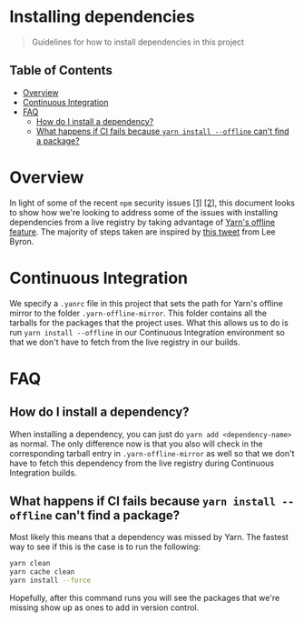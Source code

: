 # Installing dependencies

> Guidelines for how to install dependencies in this project

## Table of Contents

<!-- To run doctoc, you can use `npx doctoc docs`! -->

<!-- START doctoc generated TOC please keep comment here to allow auto update -->
<!-- DON'T EDIT THIS SECTION, INSTEAD RE-RUN doctoc TO UPDATE -->

- [Overview](#overview)
- [Continuous Integration](#continuous-integration)
- [FAQ](#faq)
  - [How do I install a dependency?](#how-do-i-install-a-dependency)
  - [What happens if CI fails because `yarn install --offline` can't find a package?](#what-happens-if-ci-fails-because-yarn-install---offline-cant-find-a-package)

<!-- END doctoc generated TOC please keep comment here to allow auto update -->

# Overview

In light of some of the recent `npm` security issues [[1]](https://blog.npmjs.org/post/175824896885/incident-report-npm-inc-operations-incident-of) [[2]](https://eslint.org/blog/2018/07/postmortem-for-malicious-package-publishes), this document looks to show how we're looking to address some of the issues with installing dependencies from a live registry by taking advantage of [Yarn's offline feature](https://yarnpkg.com/blog/2016/11/24/offline-mirror/). The majority of steps taken are inspired by [this tweet](https://twitter.com/leeb/status/1017607265115750400) from Lee Byron.

# Continuous Integration

We specify a `.yanrc` file in this project that sets the path for Yarn's offline mirror to the folder `.yarn-offline-mirror`. This folder contains all the tarballs for the packages that the project uses. What this allows us to do is run `yarn install --offline` in our Continuous Integration environment so that we don't have to fetch from the live registry in our builds.

# FAQ

## How do I install a dependency?

When installing a dependency, you can just do `yarn add <dependency-name>` as normal. The only difference now is that you also will check in the corresponding tarball entry in `.yarn-offline-mirror` as well so that we don't have to fetch this dependency from the live registry during Continuous Integration builds.

## What happens if CI fails because `yarn install --offline` can't find a package?

Most likely this means that a dependency was missed by Yarn. The fastest way to
see if this is the case is to run the following:

```bash
yarn clean
yarn cache clean
yarn install --force
```

Hopefully, after this command runs you will see the packages that we're missing
show up as ones to add in version control.
